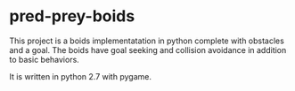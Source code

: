 # pred-prey-boids
This project is a boids implementatation in python complete with obstacles and a goal. The boids have goal seeking and collision avoidance in addition to basic behaviors.

It is written in python 2.7 with pygame.
